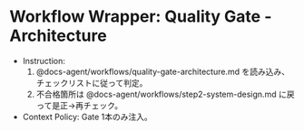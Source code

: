 <!-- canonical: docs-agent/workflows/quality-gate-architecture.md -->
# Workflow Wrapper: Quality Gate - Architecture

- Instruction:
  1) @docs-agent/workflows/quality-gate-architecture.md を読み込み、チェックリストに従って判定。
  2) 不合格箇所は @docs-agent/workflows/step2-system-design.md に戻って是正→再チェック。
- Context Policy: Gate 1本のみ注入。

